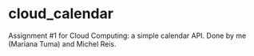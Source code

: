 cloud_calendar
==============

Assignment #1 for Cloud Computing: a simple calendar API. Done by me (Mariana Tuma) and Michel Reis.

